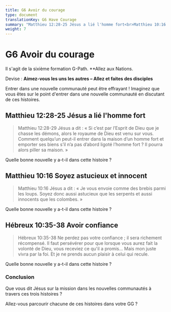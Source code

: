 ```yaml
---
title: G6 Avoir du courage
type: document
translationKey: G6 Have Courage
summary: "Matthieu 12:28-25 Jésus a lié l'homme fort<br>Matthieu 10:16 Soyez astucieux et innocent<br>Hébreux 10:35-38 Avoir confiance"
weight: 7
---
```

# G6 Avoir du courage

Il s'agit de la sixième formation G-Path. **Allez aux Nations.

Devise : **Aimez-vous les uns les autres – Allez et faites des disciples**

Entrer dans une nouvelle communauté peut être effrayant ! Imaginez que vous êtes sur le point d'entrer dans une nouvelle communauté en discutant de ces histoires.

## Matthieu 12:28-25 Jésus a lié l'homme fort

>   Matthieu 12:28-29 Jésus a dit : « Si c’est par l’Esprit de Dieu que je chasse les démons, alors le royaume de Dieu est venu sur vous. Comment quelqu’un peut-il entrer dans la maison d’un homme fort et emporter ses biens s’il n’a pas d’abord ligoté l’homme fort ? Il pourra alors piller sa maison. »

Quelle bonne nouvelle y a-t-il dans cette histoire ?

## Matthieu 10:16 Soyez astucieux et innocent

>   Matthieu 10:16 Jésus a dit : « Je vous envoie comme des brebis parmi les loups. Soyez donc aussi astucieux que les serpents et aussi innocents que les colombes. »

Quelle bonne nouvelle y a-t-il dans cette histoire ?

## Hébreux 10:35-38 Avoir confiance

>   Hébreux 10:35-38 Ne perdez pas votre confiance ; il sera richement récompensé. Il faut persévérer pour que lorsque vous aurez fait la volonté de Dieu, vous receviez ce qu'il a promis... Mais mon juste vivra par la foi. Et je ne prends aucun plaisir à celui qui recule.

Quelle bonne nouvelle y a-t-il dans cette histoire ?

### Conclusion

Que vous dit Jésus sur la mission dans les nouvelles communautés à travers ces trois histoires ?

Allez-vous parcourir chacune de ces histoires dans votre GG ?

